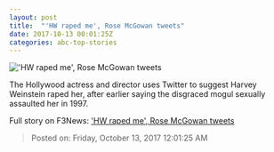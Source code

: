 ```yaml
---
layout: post
title:  "'HW raped me', Rose McGowan tweets"
date: 2017-10-13 00:01:25Z
categories: abc-top-stories
---
```


!['HW raped me', Rose McGowan tweets](http://www.abc.net.au/news/image/9046876-1x1-700x700.jpg)

The Hollywood actress and director uses Twitter to suggest Harvey Weinstein raped her, after earlier saying the disgraced mogul sexually assaulted her in 1997.


Full story on F3News: ['HW raped me', Rose McGowan tweets](http://www.f3nws.com/n/ceFmp)

> Posted on: Friday, October 13, 2017 12:01:25 AM
